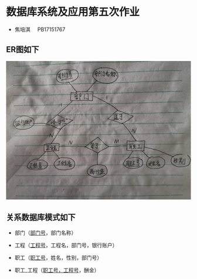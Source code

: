 # 数据库系统及应用第五次作业

+ 焦培淇 &nbsp; &nbsp; PB17151767

## ER图如下

![图一](./images/5-1.jpg)

## 关系数据库模式如下

+ 部门（<u>部门号</u>，部门名称）

+ 工程（<u>工程号</u>，工程名，部门号，银行账户）

+ 职工（<u>职工号</u>，姓名，性别，部门号）

+ 职工_工程（<u>职工号，工程号</u>，酬金）